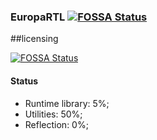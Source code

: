 ### EuropaRTL [![FOSSA Status](https://app.fossa.io/api/projects/git%2Bgithub.com%2FCodeAlkemist%2FEuropa.svg?type=shield)](https://app.fossa.io/projects/git%2Bgithub.com%2FCodeAlkemist%2FEuropa?ref=badge_shield)

##licensing

[![FOSSA Status](https://app.fossa.io/api/projects/git%2Bgithub.com%2FCodeAlkemist%2FEuropa.svg?type=large)](https://app.fossa.io/projects/git%2Bgithub.com%2FCodeAlkemist%2FEuropa?ref=badge_large)

#### Status
- Runtime library: 5%;
- Utilities: 50%;
- Reflection: 0%;